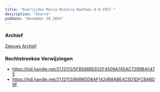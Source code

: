 ```yaml
---
title: "Overlijden Maria Rosalia Hoofman 4-9-1957 "
description: "Source"
pubDate: "November 20 2024"
---
```


### Archief
[Zeeuws Archief](https://www.zeeuwsarchief.nl/)

### Rechtstreekse Verwijzingen
- https://hdl.handle.net/21.12113/5FB568BE832F4509A745AC7299B40475
- https://hdl.handle.net/21.12113/B6B6DD6AF1424B8ABE4C5D1DFCBABD9F